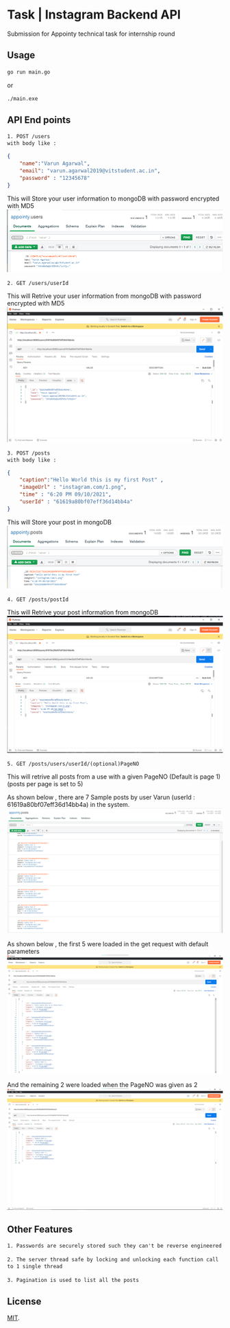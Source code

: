 # Task  | Instagram Backend API

Submission for Appointy technical task for internship round 

## Usage

```bash
go run main.go
```
or
```bash
./main.exe
```
## API End points
    1. POST /users
    with body like :
```json
{
    "name":"Varun Agarwal",
    "email": "varun.agarwal2019@vitstudent.ac.in",
    "password" : "12345678"
}
```

This will Store your user information to mongoDB with password encrypted with MD5
![plot](./images/1.png)
 

    2. GET /users/userId
This will Retrive your user information from mongoDB with password encrypted with MD5
![plot](./images/2.png)

    3. POST /posts
    with body like :
```json
{
    "caption":"Hello World this is my first Post" ,
    "imageUrl" : "instagram.com/1.png",
    "time" : "6:20 PM 09/10/2021",
    "userId" : "61619a80bf07eff36d14bb4a"
}
```
This will Store your post in mongoDB
![plot](./images/3.png)

    4. GET /posts/postId
This will Retrive your post information from mongoDB
![plot](./images/4.png)

    5. GET /posts/users/userId/(optional)PageNO
This will retrive all posts from a use with a given PageNO (Default is page 1) (posts per page is set to 5)

As shown below , there are 7 Sample posts by user Varun (userId : 61619a80bf07eff36d14bb4a) in the system.
![plot](./images/5_1.png)

As shown below , the first 5 were loaded in the get request with default parameters
![plot](./images/5_2.png)

And the remaining 2 were loaded when the PageNO was given as 2
![plot](./images/5_3.png)

## Other Features
    1. Passwords are securely stored such they can't be reverse engineered

    2. The server thread safe by locking and unlocking each function call to 1 single thread

    3. Pagination is used to list all the posts

## License
[MIT](https://choosealicense.com/licenses/mit/). 
